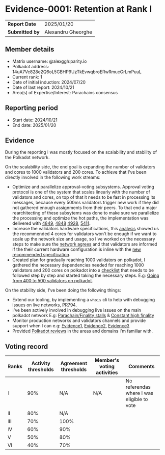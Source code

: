 # Evidence-0001: Retention at Rank I

|                 |                                                                                             |
| --------------- | ------------------------------------------------------------------------------------------- |
| **Report Date** | 2025/01/20                                                                                  |
| **Submitted by**| Alexandru Gheorghe                                                                          |


## Member details

- Matrix username: @alexggh:parity.io
- Polkadot address: 14uA7Vc828e2Q6oL5GBHP9UzTkEvwqbroERwRmucGrLmPuuL
- Current rank: 1
- Date of initial induction: 2024/07/20
- Date of last report: 2024/10/21
- Area(s) of Expertise/Interest: Parachains consensus


## Reporting period

- Start date: 2024/10/21
- End date: 2025/01/20


## Evidence
During the reporting I was mostly focused on the scalability and stability of the Polkadot network.

On the scalability side, the end goal is expanding the number of validators and cores to 1000 validators and 200 cores. To achieve that I've been directly involved in the following work streams:

- Optimize and parallelize approval-voting subsystems. Approval voting protocol is one of the system that scales linearly with the number of validators and cores, on top of that it needs to be  fast in processing its messages, because every 500ms validators trigger new work if they did not gathered enough assignments from their peers. To that end a major rearchitecting of these subsytems was done to make sure we parallelize the processing and optimize the hot paths, the implementation was delivered with [4849](https://github.com/paritytech/polkadot-sdk/pull/4849), [4848](https://github.com/paritytech/polkadot-sdk/pull/4848) [4928](https://github.com/paritytech/polkadot-sdk/pull/4928), [5411](https://github.com/paritytech/polkadot-sdk/pull/5411).
- Increase the validators hardware specifications, this [analysis](https://forum.polkadot.network/t/rfc-increasing-recommended-minimum-core-count-for-reference-hardware/8156) showed us the recommended 4 cores for validators won't be enough if we want to scale up the network size and usage, so I've worked on the necessary steps to make sure the [network agrees](https://polkadot.subsquare.io/referenda/1051) and that validators are informed if the their current hardware configuration is inline with the [new recommended specification](https://github.com/paritytech/polkadot-sdk/pull/5127).
- Created plan for gradually reaching 1000 validators on polkadot, I gathered the necessary dependencies needed for reaching 1000 validators and 200 cores on polkadot into a [checklist](https://github.com/paritytech/polkadot-sdk/issues/5867) that needs to be followed step by step and started taking the necessary steps. E.g: [Going from 400 to 500 validators on polkadot](https://polkadot.subsquare.io/referenda/1200).


On the stability side, I've been doing the following things:
- Extend our tooling, by implementing a `whois` cli to help with debugging issues on live networks, [PR794](https://github.com/paritytech/polkadot-introspector/pull/794).
- I've been actively involved in debugging live issues on the main polkadot network E.g: [Parachain/Finality stalls](https://forum.polkadot.network/t/2024-09-17-polkadot-finality-lag-slow-parachain-production-immediately-after-runtime-upgrade-post-mortem/10057) & [Constant high finality](https://github.com/paritytech/project-mythical/issues/213#issuecomment-2297028051)
- Monitor production networks and validators channels and provide support when I can e.g: [Evidence1](https://matrix.to/#/!LhjZccBOqFNYKLdmbb:polkadot.builders/$172483314110VdvXX:parity.io?via=parity.io&via=matrix.org&via=corepaper.org), [Evidence2](https://matrix.to/#/!LhjZccBOqFNYKLdmbb:polkadot.builders/$17291518211dYsEi:parity.io?via=parity.io&via=matrix.org&via=corepaper.org), [Evidence3](https://matrix.to/#/!NZrbtteFeqYKCUGQtr:matrix.parity.io/$17265749343cYdwX:parity.io?via=parity.io&via=corepaper.org&via=matrix.org)
- Provided [Polkadot reviews](https://github.com/paritytech/polkadot-sdk/pulls?q=is%3Apr+reviewed-by%3Aalexggh+sort%3Aupdated-desc) in the areas and domains I'm familiar with.



## Voting record

|  Ranks | Activity thresholds | Agreement thresholds | Member's voting activities | Comments |
|---|---|---|---|---|
|I  |90%   |N/A   |N/A | No referendas where I was eligible to vote  |
|II |80%   |N/A   |   |  |
|III|70%   |100%  |   |  |
|IV |60%   |90%   |   |  |
|V  |50%   |80%   |   |  |
|VI |40%   |70%   |   |  |

